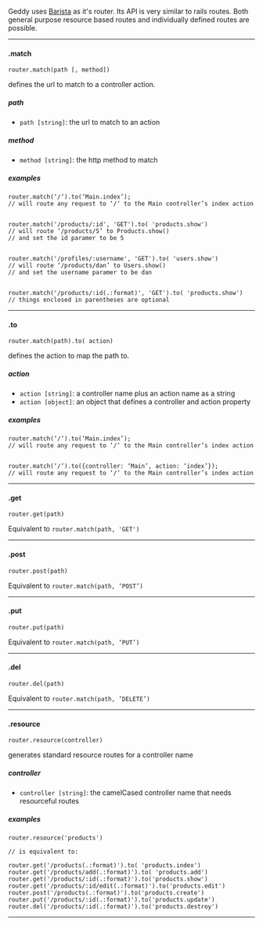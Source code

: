 Geddy uses [Barista](http://github.com/kieran/barista) as it's router. Its API is very similar to rails routes. Both general purpose resource based routes and individually defined routes are possible.

* * *

#### .match
`router.match(path [, method])`

defines the url to match to a controller action.

##### path
- `path [string]`: the url to match to an action

##### method
- `method [string]`: the http method to match

##### examples
```
router.match(‘/‘).to(‘Main.index’);
// will route any request to ‘/‘ to the Main controller’s index action


router.match('/products/:id', 'GET').to( 'products.show')
// will route ‘/products/5’ to Products.show()
// and set the id paramer to be 5


router.match('/profiles/:username', 'GET').to( 'users.show')
// will route ‘/products/dan’ to Users.show()
// and set the username paramer to be dan


router.match('/products/:id(.:format)', 'GET').to( 'products.show')
// things enclosed in parentheses are optional
```

* * *

#### .to
`router.match(path).to( action)`

defines the action to map the path to.

##### action
- `action [string]`: a controller name plus an action name as a string
- `action [object]`: an object that defines a controller and action property

##### examples
```
router.match(‘/‘).to(‘Main.index’);
// will route any request to ‘/‘ to the Main controller’s index action


router.match(‘/‘).to({controller: ‘Main’, action: ‘index’});
// will route any request to ‘/‘ to the Main controller’s index action
```

* * *

#### .get
`router.get(path)`

Equivalent to `router.match(path, 'GET')`

* * *

#### .post
`router.post(path)`

Equivalent to `router.match(path, ‘POST’)`

* * *

#### .put
`router.put(path)`

Equivalent to `router.match(path, ‘PUT’)`

* * *

#### .del
`router.del(path)`

Equivalent to `router.match(path, ‘DELETE’)`

* * *

#### .resource
`router.resource(controller)`

generates standard resource routes for a controller name

##### controller
- `controller [string]`: the camelCased controller name that needs resourceful routes

##### examples
```
router.resource('products')

// is equivalent to:

router.get('/products(.:format)').to( 'products.index')
router.get('/products/add(.:format)').to( 'products.add')
router.get('/products/:id(.:format)').to('products.show')
router.get('/products/:id/edit(.:format)').to('products.edit')
router.post('/products(.:format)').to('products.create')
router.put('/products/:id(.:format)').to('products.update')
router.del('/products/:id(.:format)').to('products.destroy')
```

* * *
